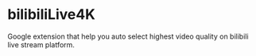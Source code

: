 # bilibiliLive4K
Google extension that help you auto select highest video quality on bilibili live stream platform.
